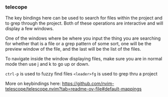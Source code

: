 ### telecope

The key bindings here can be used to search for
files within the project and to grep through
the project. Both of these operations are interactive and will display a few windows. 

One of the windows where be where you input the thing you are
searching for whether that is a file or a grep pattern of some
sort, one will be the preview window of the file, and the last
will be the list of the files.

To navigate inside the window displaying files, make sure
you are in normal mode then use j and k to go up or down.

`ctrl-p` is used to fuzzy find files
`<leader>fg` is used to grep thru a project

More on keybindings here:
https://github.com/nvim-telescope/telescope.nvim?tab=readme-ov-file#default-mappings
